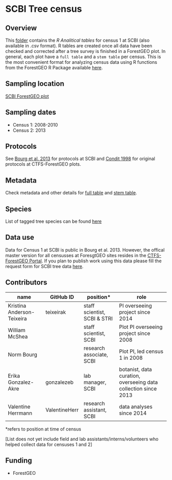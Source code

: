 # SCBI Tree census

## Overview 
This [folder](https://github.com/SCBI-ForestGEO/SCBI-ForestGEO-Data/tree/master/tree_main_census/data) contains the _R Analitical tables_ for census 1 at SCBI (also available in .csv format). 
R tables are created once all data have been checked and corrected after a tree survey is finished in a ForestGEO plot. In general, each plot have a `full table` and a `stem table` per census. This is the most convenient format for analyzing census data using R functions from the ForestGEO R Package available [here](https://forestgeo.github.io/fgeo/).

## Sampling location
[SCBI ForestGEO plot](https://forestgeo.si.edu/sites/north-america/smithsonian-conservation-biology-institute)

## Sampling dates
- Census 1: 2008-2010
- Census 2: 2013

## Protocols

See [Bourg et al. 2013](http://onlinelibrary.wiley.com/doi/10.1890/13-0010.1/full) for protocols at SCBI and [Condit 1998](https://books.google.com/books?id=MgNJCAAAQBAJ&pg=PT13&lpg=PT13&dq=condit+ctfs+book&source=bl&ots=4tBk2TwRxN&sig=X7CEJVmFXH0F6_TB06S09gd3J7U&hl=en&sa=X&ved=2ahUKEwiZ0Mv9z6TeAhUGneAKHQbRAJoQ6AEwBnoECAkQAQ#v=onepage&q=condit%20ctfs%20book&f=false) for original protocols at CTFS-ForestGEO plots.

## Metadata

Check metadata and other details for [full table](https://github.com/SCBI-ForestGEO/SCBI-ForestGEO-Data/blob/master/tree_core_census/metadata/CTFS_R_FORMATTED_DATA_TABLES_Full.pdf) and [stem table](https://github.com/SCBI-ForestGEO/SCBI-ForestGEO-Data/blob/master/tree_core_census/metadata/CTFS_R_FORMATTED_DATA_TABLES_Stem.pdf).

## Species

List of tagged tree species can be found [here](https://github.com/SCBI-ForestGEO/SCBI-ForestGEO-Data/tree/master/species_lists/Tree%20ecology)

## Data use

Data for Census 1 at SCBI is public in Bourg et al. 2013. However, the offical master version for all censusses at ForesgtGEO sites resides in the [CTFS-ForestGEO Portal](http://ctfs.si.edu/datarequest/index.php/main). If you plan to publish work using this data please fill the request form for SCBI tree data [here](http://ctfs.si.edu/datarequest/index.php/request/form/9).



## Contributors
| name | GitHub ID| position* | role |
| -----| ---- | ---- |---- |
| Kristina Anderson-Teixeira | teixeirak | staff scientist, SCBI & STRI | PI overseeing project since 2014 |
| William McShea|  | staff scientist, SCBI | Plot PI overseeing project since 2008 | 
| Norm Bourg|  | research associate, SCBI | Plot PI, led census 1 in 2008 | 
| Erika Gonzalez-Akre | gonzalezeb | lab manager, SCBI | botanist, data curation, overseeing data collection since 2013 |
| Valentine Herrmann | ValentineHerr | research assistant, SCBI | data analyses since 2014 |


*refers to position at time of census

[List does not yet include field and lab assistants/interns/volunteers who helped collect data for censuses 1 and 2]

## Funding 
- ForestGEO 

